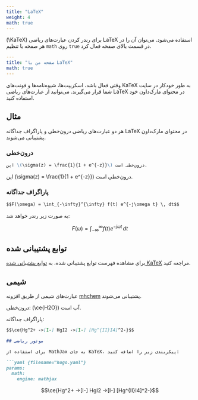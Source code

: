```yaml
---
title: "LaTeX"
weight: 4
math: true
---
```


\(\KaTeX\) برای رندر کردن عبارت‌های ریاضی LaTeX استفاده می‌شود. می‌توان آن را در هر صفحه با تنظیم `math` روی `true` در قسمت بالای صفحه فعال کرد.

<!--more-->

```yaml {filename="Markdown"}
---
title: "صفحه من با LaTeX"
math: true
---

```

وقتی فعال باشد، اسکریپت‌ها، شیوه‌نامه‌ها و فونت‌های KaTeX به طور خودکار در سایت شما قرار می‌گیرند. می‌توانید از عبارت‌های ریاضی LaTeX در محتوای مارک‌داون خود استفاده کنید.

## مثال

هر دو عبارت‌های ریاضی درون‌خطی و پاراگراف جداگانه LaTeX در محتوای مارک‌داون پشتیبانی می‌شوند.

### درون‌خطی

```markdown {filename="page.md"}
این \(\sigma(z) = \frac{1}{1 + e^{-z}}\) درون‌خطی است.
```

این \(\sigma(z) = \frac{1}{1 + e^{-z}}\) درون‌خطی است.

### پاراگراف جداگانه

```markdown {filename="page.md"}
$$F(\omega) = \int_{-\infty}^{\infty} f(t) e^{-j\omega t} \, dt$$
```

به صورت زیر رندر خواهد شد:

$$F(\omega) = \int_{-\infty}^{\infty} f(t) e^{-j\omega t} \, dt$$


## توابع پشتیبانی شده

برای مشاهده فهرست توابع پشتیبانی شده، به [توابع پشتیبانی شده KaTeX](https://katex.org/docs/supported.html) مراجعه کنید.

## شیمی

عبارت‌های شیمی از طریق افزونه [mhchem](https://mhchem.github.io/MathJax-mhchem/) پشتیبانی می‌شوند.

درون‌خطی: \(\ce{H2O}\) آب است.

پاراگراف جداگانه:

```markdown {filename="page.md"}
$$\ce{Hg^2+ ->[I-] HgI2 ->[I-] [Hg^{II}I4]^2-}$$

## موتور ریاضی

برای استفاده از MathJax به جای KaTeX، پیکربندی زیر را اضافه کنید:

```yaml {filename="hugo.yaml"}
params:
  math:
    engine: mathjax
```

$$\ce{Hg^2+ ->[I-] HgI2 ->[I-] [Hg^{II}I4]^2-}$$
